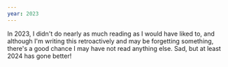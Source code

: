 ```yaml
---
year: 2023
---
```


In 2023, I didn't do nearly as much reading as I would have liked to, and although I'm writing this retroactively and may be forgetting something, there's a good chance I may have not read anything else. Sad, but at least 2024 has gone better!
